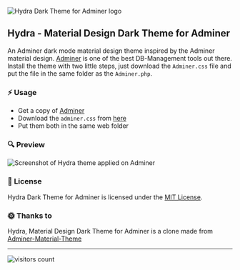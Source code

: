 ![Hydra Dark Theme for Adminer logo](https://i.imgur.com/JpUX5NI.png)
## Hydra - Material Design Dark Theme for Adminer
An Adminer dark mode material design theme inspired by the Adminer material design. [Adminer](https://www.adminer.org/) is one of the best DB-Management tools out there. Install the theme with two little steps, just download the `Adminer.css` file and put the file in the same folder as the `Adminer.php`.

### :zap: Usage
* Get a copy of [Adminer](https://www.adminer.org/)
* Download the `adminer.css` from [here](https://bit.ly/hydra-theme-for-adminer)
* Put them both in the same web folder

### :mag: Preview
![Screenshot of Hydra theme applied on Adminer](https://i.imgur.com/LkboDxZ.png)

### :page_with_curl: License
Hydra Dark Theme for Adminer is licensed under the [MIT License](https://github.com/Niyko/Hydra-Dark-Theme-for-Adminer/blob/master/LICENSE).

### :sun_with_face: Thanks to
Hydra, Material Design Dark Theme for Adminer is a clone made from [Adminer-Material-Theme](https://github.com/arcs-/Adminer-Material-Theme)

---

<!-- pls don't use this in your repo -->
![visitors count](https://server.niyko.com/github-visitors-count?id=hydraadminertheme)
